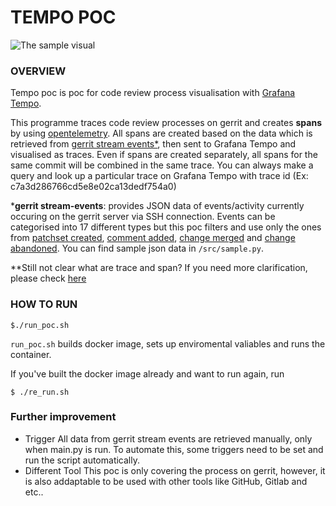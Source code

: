 # TEMPO POC 
![The sample visual](https://user-images.githubusercontent.com/114480431/205316264-90e1306d-a086-4ae3-8a2b-5bd9f7698208.png)
### OVERVIEW 
Tempo poc is poc for code review process visualisation with [Grafana Tempo](https://grafana.com/docs/tempo/latest/).

This programme traces code review processes on gerrit and creates **spans** by using [opentelemetry](https://opentelemetry.io/docs/instrumentation/python/). 
All spans are created based on the data which is retrieved from [gerrit stream events*](https://gerrit.volvocars.biz/Documentation/cmd-stream-events.html), then sent to Grafana Tempo and visualised as traces. 
Even if spans are created separately, all spans for the same commit will be combined in the same trace. You can always make a query and look up a particular trace on Grafana Tempo with trace id (Ex: c7a3d286766cd5e8e02ca13dedf754a0)

***gerrit stream-events**: 
    provides JSON data of events/activity currently occuring on the gerrit server via SSH connection. Events can be categorised into 17 different types but this poc filters and use only the ones from [patchset created](https://gerrit.volvocars.biz/Documentation/cmd-stream-events.html#_patchset_created), [comment added](https://gerrit.volvocars.biz/Documentation/cmd-stream-events.html#_comment_added), [change merged](https://gerrit.volvocars.biz/Documentation/cmd-stream-events.html#_change_merged) and [change abandoned](https://gerrit.volvocars.biz/Documentation/cmd-stream-events.html#_change_abandoned). You can find sample json data in `/src/sample.py`. 

**Still not clear what are trace and span?
    If you need more clarification, please check [here](https://grafana.com/docs/tempo/latest/getting-started/traces/)

### HOW TO RUN 
```shell
$./run_poc.sh 
```
`run_poc.sh` builds docker image, sets up enviromental valiables and runs the container. 

If you've built the docker image already and want to run again, run
```shell
$ ./re_run.sh
```


### Further improvement
- Trigger
    All data from gerrit stream events are retrieved manually, only when main.py is run. 
    To automate this, some triggers need to be set and run the script automatically. 
- Different Tool
    This poc is only covering the process on gerrit, however, it is also addaptable to be used with other tools like GitHub, Gitlab and etc.. 
